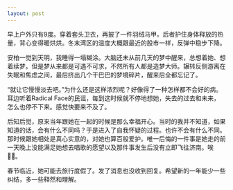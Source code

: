 ```yaml
---
layout: post
---
```


早上户外只有9度。穿着套头卫衣，再披了一件羽绒马甲。后者护住身体释放的热量，背心变得暖烘烘。冬末湾区的温度大概跟最近的股市一样，反弹中稳步下降。

安柏一觉到天明，我睡得一塌糊涂。大脑还未从前几天的梦中醒来，总想着她、想着续梦。但是梦从来都是可遇不可求，不然所有人都是造梦大师。辗转反侧游离在失眠和焦虑之间，最后挤出几个干巴巴的梦境碎片，醒来后全都忘记了。

“就让它慢慢淡去吧。”为什么还是这样浓烈呢？好像得了一种怎样都不会好的病。耳边听着Radical Face的民谣，每到这时候就不停地想她，失去的过去和未来，怎么也停不下来。感觉快要来不及了。

后知后觉，原来当年跟她在一起的时候是那么幸福开心。当时的我并不知道，如果知道的话，会有什么不同吗？于是进入了自我怀疑的过程。也许不会有什么不同。那时候跟她相处是真心实意的，对她也算百般爱护。唯一后悔的一件事是她走的前一天晚上没能满足她想去唱歌的愿望以及那件事发生后没有立即飞往济南。唉😮‍💨。

春节临近，她可能去旅行度假了。发了消息也没收到回复。希望新的一年能少一些纠结，多一些释然和理解。
